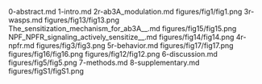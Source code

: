0-abstract.md
1-intro.md
2r-ab3A_modulation.md
figures/fig1/fig1.png
3r-wasps.md
figures/fig13/fig13.png
The_sensitization_mechanism_for_ab3A__.md
figures/fig15/fig15.png
NPF_NPFR_signaling_actively_sensitize__.md
figures/fig14/fig14.png
4r-npfr.md
figures/fig3/fig3.png
5r-behavior.md
figures/fig17/fig17.png
figures/fig16/fig16.png
figures/fig12/fig12.png
6-discussion.md
figures/fig5/fig5.png
7-methods.md
8-supplementary.md
figures/figS1/figS1.png